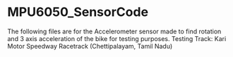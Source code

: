 # MPU6050_SensorCode
The following files are for the Accelerometer sensor made to find rotation and 3 axis acceleration of the bike for testing purposes.  Testing Track:  Kari Motor Speedway Racetrack (Chettipalayam, Tamil Nadu)
